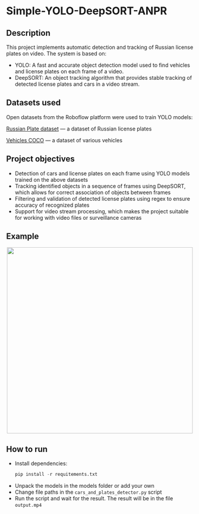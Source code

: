 # Simple-YOLO-DeepSORT-ANPR

## Description
This project implements automatic detection and tracking of Russian license plates on video. The system is based on:

- YOLO: A fast and accurate object detection model used to find vehicles and license plates on each frame of a video.
- DeepSORT: An object tracking algorithm that provides stable tracking of detected license plates and cars in a video stream.

## Datasets used
Open datasets from the Roboflow platform were used to train YOLO models:

[Russian Plate dataset](https://universe.roboflow.com/plate-tsusp/russian-plate) — a dataset of Russian license plates

[Vehicles COCO](https://universe.roboflow.com/vehicle-mscoco/vehicles-coco/dataset/1) — a dataset of various vehicles

## Project objectives
- Detection of cars and license plates on each frame using YOLO models trained on the above datasets
- Tracking identified objects in a sequence of frames using DeepSORT, which allows for correct association of objects between frames
- Filtering and validation of detected license plates using regex to ensure accuracy of recognized plates
- Support for video stream processing, which makes the project suitable for working with video files or surveillance cameras

## Example

<p align="center">
    <img src="data/cars.gif" width="500">
</p>

## How to run
- Install dependencies:
  ```python
  pip install -r requitements.txt
  ```
- Unpack the models in the models folder or add your own
- Change file paths in the `cars_and_plates_detector.py` script
- Run the script and wait for the result. The result will be in the file `output.mp4`
